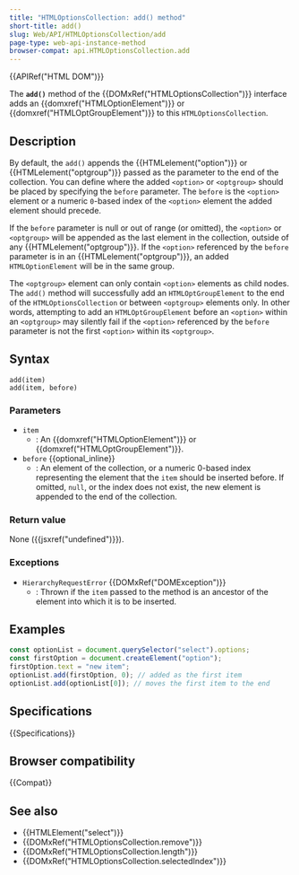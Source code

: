 ```yaml
---
title: "HTMLOptionsCollection: add() method"
short-title: add()
slug: Web/API/HTMLOptionsCollection/add
page-type: web-api-instance-method
browser-compat: api.HTMLOptionsCollection.add
---
```


{{APIRef("HTML DOM")}}

The **`add()`** method of the {{DOMxRef("HTMLOptionsCollection")}} interface adds an {{domxref("HTMLOptionElement")}} or {{domxref("HTMLOptGroupElement")}} to this `HTMLOptionsCollection`.

## Description

By default, the `add()` appends the {{HTMLelement("option")}} or {{HTMLelement("optgroup")}} passed as the parameter to the end of the collection. You can define where the added `<option>` or `<optgroup>` should be placed by specifying the `before` parameter. The `before` is the `<option>` element or a numeric `0`-based index of the `<option>` element the added element should precede.

If the `before` parameter is null or out of range (or omitted), the `<option>` or `<optgroup>` will be appended as the last element in the collection, outside of any {{HTMLelement("optgroup")}}. If the `<option>` referenced by the `before` parameter is in an {{HTMLelement("optgroup")}}, an added `HTMLOptionElement` will be in the same group.

The `<optgroup>` element can only contain `<option>` elements as child nodes. The `add()` method will successfully add an `HTMLOptGroupElement` to the end of the `HTMLOptionsCollection` or between `<optgroup>` elements only. In other words, attempting to add an `HTMLOptGroupElement` before an `<option>` within an `<optgroup>` may silently fail if the `<option>` referenced by the `before` parameter is not the first `<option>` within its `<optgroup>`.

## Syntax

```js-nolint
add(item)
add(item, before)
```

### Parameters

- `item`
  - : An {{domxref("HTMLOptionElement")}} or {{domxref("HTMLOptGroupElement")}}.
- `before` {{optional_inline}}
  - : An element of the collection, or a numeric 0-based index representing the element that the `item` should be inserted before. If omitted, `null`, or the index does not exist, the new element is appended to the end of the collection.

### Return value

None ({{jsxref("undefined")}}).

### Exceptions

- `HierarchyRequestError` {{DOMxRef("DOMException")}}
  - : Thrown if the `item` passed to the method is an ancestor of the element into which it is to be inserted.

## Examples

```js
const optionList = document.querySelector("select").options;
const firstOption = document.createElement("option");
firstOption.text = "new item";
optionList.add(firstOption, 0); // added as the first item
optionList.add(optionList[0]); // moves the first item to the end
```

## Specifications

{{Specifications}}

## Browser compatibility

{{Compat}}

## See also

- {{HTMLElement("select")}}
- {{DOMxRef("HTMLOptionsCollection.remove")}}
- {{DOMxRef("HTMLOptionsCollection.length")}}
- {{DOMxRef("HTMLOptionsCollection.selectedIndex")}}
